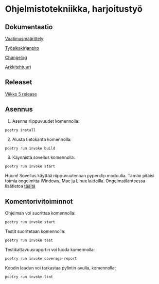 # Ohjelmistotekniikka, harjoitustyö

## Dokumentaatio

[Vaatimusmäärittely](https://github.com/jhakkari/ot-harjoitustyo/blob/master/dokumentaatio/vaatimusmaarittely.md)

[Työaikakirjanpito](https://github.com/jhakkari/ot-harjoitustyo/blob/master/dokumentaatio/tuntikirjanpito.md)

[Changelog](https://github.com/jhakkari/ot-harjoitustyo/blob/master/dokumentaatio/changelog.md)

[Arkkitehtuuri](https://github.com/jhakkari/ot-harjoitustyo/blob/master/dokumentaatio/arkkitehtuuri.md)

## Releaset
[Viikko 5 release](https://github.com/jhakkari/ot-harjoitustyo/releases/tag/viikko5)

## Asennus

1. Asenna riippuvuudet komennolla:

```bash
poetry install
```

2. Alusta tietokanta komennolla:

```bash
poetry run invoke build
```

3. Käynnistä sovellus komennolla:

```bash
poetry run invoke start
```
Huom!
Sovellus käyttää riippuvuutenaan pyperclip moduulia. Tämän pitäisi toimia ongelmitta Windows, Mac ja Linux laitteilla.
Ongelmatilanteessa lisätietoa [täältä](https://pypi.org/project/pyperclip/)

## Komentorivitoiminnot

Ohjelman voi suorittaa komennolla:

```bash
poetry run invoke start
```

Testit suoritetaan komennolla:

```bash
poetry run invoke test
```

Testikattavuusraportin voi luoda komennolla:

```bash
poetry run invoke coverage-report
```

Koodin laadun voi tarkastaa pylintin avulla, komennolla:

```bash
poetry run invoke lint
```
